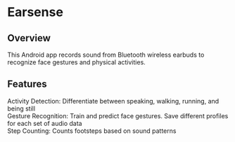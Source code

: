# Earsense

## Overview

This Android app records sound from Bluetooth wireless earbuds to recognize face gestures and physical activities. 

## Features
Activity Detection: Differentiate between speaking, walking, running, and being still \
Gesture Recognition: Train and predict face gestures. Save different profiles for each set of audio data \
Step Counting: Counts footsteps based on sound patterns
